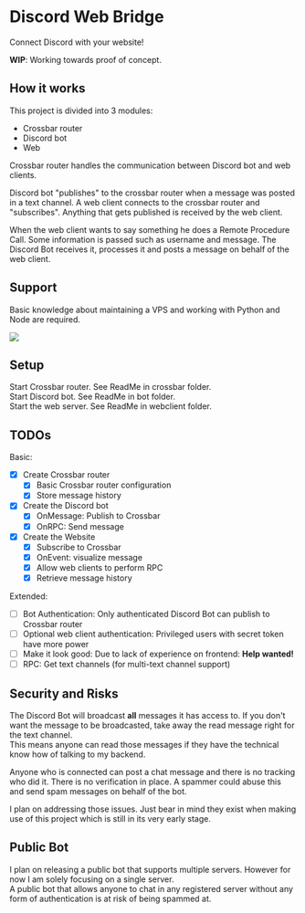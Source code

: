 # Discord Web Bridge

Connect Discord with your website!

**WIP**: Working towards proof of concept.

## How it works

This project is divided into 3 modules:
- Crossbar router
- Discord bot
- Web

Crossbar router handles the communication between Discord bot and web clients.

Discord bot "publishes" to the crossbar router when a message was posted in a text channel. A web client connects to the crossbar router and "subscribes". Anything that gets published is received by the web client.

When the web client wants to say something he does a Remote Procedure Call. Some information is passed such as username and message. The Discord Bot receives it, processes it and posts a message on behalf of the web client.

## Support

Basic knowledge about maintaining a VPS and working with Python and Node are required.

[![](https://discordapp.com/api/guilds/295528852518731786/embed.png?style=banner2)](https://discord.gg/ZVQywBg)

## Setup

Start Crossbar router. See ReadMe in crossbar folder.  
Start Discord bot. See ReadMe in bot folder.  
Start the web server. See ReadMe in webclient folder.

## TODOs

Basic:

- [x] Create Crossbar router
  - [x] Basic Crossbar router configuration
  - [x] Store message history
- [x] Create the Discord bot
  - [x] OnMessage: Publish to Crossbar
  - [x] OnRPC: Send message
- [x] Create the Website
  - [x] Subscribe to Crossbar
  - [x] OnEvent: visualize message
  - [x] Allow web clients to perform RPC
  - [x] Retrieve message history

Extended:
- [ ] Bot Authentication: Only authenticated Discord Bot can publish to Crossbar router
- [ ] Optional web client authentication: Privileged users with secret token have more power
- [ ] Make it look good: Due to lack of experience on frontend: **Help wanted!**
- [ ] RPC: Get text channels (for multi-text channel support)

## Security and Risks

The Discord Bot will broadcast **all** messages it has access to. If you don't want the message to be broadcasted, take away the read message right for the text channel.  
This means anyone can read those messages if they have the technical know how of talking to my backend.

Anyone who is connected can post a chat message and there is no tracking who did it. There is no verification in place. A spammer could abuse this and send spam messages on behalf of the bot.

I plan on addressing those issues. Just bear in mind they exist when making use of this project which is still in its very early stage.

## Public Bot

I plan on releasing a public bot that supports multiple servers. However for now I am solely focusing on a single server.  
A public bot that allows anyone to chat in any registered server without any form of authentication is at risk of being spammed at.
